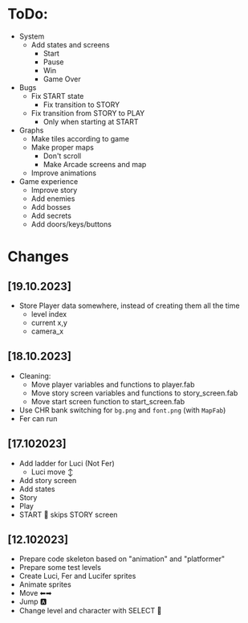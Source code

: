 # ToDo:
- System
  - Add states and screens
    - Start
    - Pause
    - Win
    - Game Over
- Bugs
  - Fix START state
    - Fix transition to STORY
  - Fix transition from STORY to PLAY
    - Only when starting at START
- Graphs
  - Make tiles according to game
  - Make proper maps
    - Don't scroll
    - Make Arcade screens and map
  - Improve animations
- Game experience
  - Improve story
  - Add enemies
  - Add bosses
  - Add secrets
  - Add doors/keys/buttons

# Changes

## [19.10.2023]
- Store Player data somewhere, instead of creating them all the time
  - level index
  - current x,y
  - camera_x

## [18.10.2023]
- Cleaning:
  - Move player variables and functions to player.fab
  - Move story screen variables and functions to story_screen.fab
  - Move start screen function to start_screen.fab
- Use CHR bank switching for `bg.png` and `font.png` (with `MapFab`)
- Fer can run

## [17.102023]
- Add ladder for Luci (Not Fer)
  - Luci move ↕
- Add story screen
 - Add states
  - Story
  - Play
- START 🔘 skips STORY screen

## [12.102023]
- Prepare code skeleton based on "animation" and "platformer"
- Prepare some test levels
- Create Luci, Fer and Lucifer sprites
- Animate sprites
- Move ⬅➡
- Jump 🅰
- Change level and character with SELECT 🔘
